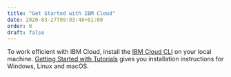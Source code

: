 ```yaml
---
title: "Get Started with IBM Cloud"
date: 2020-03-27T09:03:48+01:00
order: 0
draft: false
---
```


To work efficient with IBM Cloud, install the [IBM Cloud CLI](https://www.ibm.com/cloud/cli) on your local machine. [Getting Started with Tutorials](https://cloud.ibm.com/docs/tutorials?topic=solution-tutorials-getting-started) gives you installation instructions for Windows, Linux and macOS.